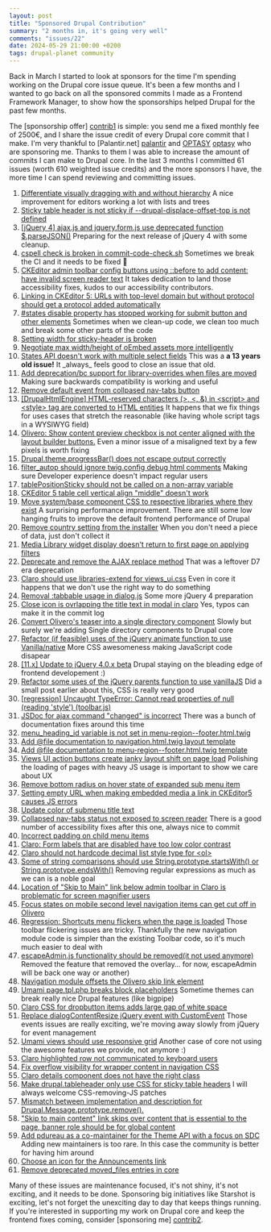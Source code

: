 ```yaml
---
layout: post
title: "Sponsored Drupal Contribution"
summary: "2 months in, it's going very well"
comments: "issues/22"
date: 2024-05-29 21:00:00 +0200
tags: drupal-planet community
---
```


Back in March I started to look at sponsors for the time I'm spending working on the Drupal core issue queue. It's 
been a few months and I wanted to go back on all the sponsored commits I made as a Frontend Framework Manager, to 
show how the sponsorships helped Drupal for the past few months. 

The [sponsorship offer] [contrib1] is simple: you send me a fixed monthly fee of 2500€, and I share the issue credit
of every Drupal core commit that I make. I'm very thankful to [Palantir.net] [palantir] and [OPTASY] [optasy]
who are sponsoring me. Thanks to them I was able to increase the amount of commits I can make to Drupal core. In the 
last 3 months I committed 61 issues (worth 610 weighted issue credits) and the more sponsors I have, 
the more time I can spend reviewing and committing issues.


<ol id="issues">
<li><a href="https://www.drupal.org/project/drupal/issues/3389317">Differentiate visually dragging with and without hierarchy</a> A nice improvement for editors working a lot with lists and trees</li>
<li><a href="https://www.drupal.org/project/drupal/issues/3432298">Sticky table header is not sticky if --drupal-displace-offset-top is not defined</a></li>
<li><a href="https://www.drupal.org/project/drupal/issues/3432151">[jQuery 4] ajax.js and jquery.form.js use deprecated function $.parseJSON()</a> Preparing for the next release of jQuery 4 with some cleanup.</li>
<li><a href="https://www.drupal.org/project/drupal/issues/3432249">cspell check is broken in commit-code-check.sh</a> Sometimes we break the CI and it needs to be fixed 🤷</li>
<li><a href="https://www.drupal.org/project/drupal/issues/3270139">CKEditor admin toolbar config buttons using ::before to add content: have invalid screen reader text</a> It takes dedication to land those accessibility fixes, kudos to our accessibility contributors.</li>
<li><a href="https://www.drupal.org/project/drupal/issues/2893568">Linking in CKEditor 5: URLs with top-level domain but without protocol should get a protocol added automatically</a></li>
<li><a href="https://www.drupal.org/project/drupal/issues/3354998">#states disable property has stopped working for submit button and other elements</a> Sometimes when we clean-up code, we clean too much and break some other parts of the code</li>
<li><a href="https://www.drupal.org/project/drupal/issues/3418863">Setting width for sticky-header is broken</a></li>
<li><a href="https://www.drupal.org/project/drupal/issues/2966656">Negotiate max width/height of oEmbed assets more intelligently</a></li>
<li><a href="https://www.drupal.org/project/drupal/issues/1149078">States API doesn't work with multiple select fields</a> This was a <strong>a 13 years old issue!</strong> It _always_ feels good to close an issue that old.</li>
<li><a href="https://www.drupal.org/project/drupal/issues/3432601">Add deprecation/bc support for library-overrides when files are moved</a> Making sure backwards compatibility is working and useful</li>
<li><a href="https://www.drupal.org/project/drupal/issues/3436761">Remove default event from collpased nav-tabs button</a></li>
<li><a href="https://www.drupal.org/project/drupal/issues/3364884">[DrupalHtmlEngine] HTML-reserved characters (>, &lt;, &) in &lt;script> and &lt;style> tag are converted to HTML entities</a> It happens that we fix things for uses cases that stretch the reasonable (like having whole script tags in a WYSIWYG field)</li>
<li><a href="https://www.drupal.org/project/drupal/issues/3404663">Olivero: Show content preview checkbox is not center aligned with the layout builder buttons.</a> Even a minor issue of a misaligned text by a few pixels is worth fixing</li>
<li><a href="https://www.drupal.org/project/drupal/issues/3426514">Drupal.theme.progressBar() does not escape output correctly</a></li>
<li><a href="https://www.drupal.org/project/drupal/issues/3421843">filter_autop should ignore twig.config debug html comments</a> Making sure Developer experience doesn't impact regular users</li>
<li><a href="https://www.drupal.org/project/drupal/issues/3419621">tablePositionSticky should not be called on a non-array variable</a></li>
<li><a href="https://www.drupal.org/project/drupal/issues/3436963">CKEditor 5 table cell vertical align "middle" doesn't work</a></li>
<li><a href="https://www.drupal.org/project/drupal/issues/3432183">Move system/base component CSS to respective libraries where they exist</a> A surprising performance improvement. There are still some low hanging fruits to improve the default frontend performance of Drupal</li>
<li><a href="https://www.drupal.org/project/drupal/issues/3439439">Remove country setting from the installer</a> When you don't need a piece of data, just don't collect it</li>
<li><a href="https://www.drupal.org/project/drupal/issues/3272629">Media Library widget display doesn't return to first page on applying filters</a></li>
<li><a href="https://www.drupal.org/project/drupal/issues/3303557">Deprecate and remove the AJAX replace method</a> That was a leftover D7 era deprecation</li>
<li><a href="https://www.drupal.org/project/drupal/issues/3436936">Claro should use libraries-extend for views_ui.css</a> Even in core it happens that we don't use the right way to do something</li>
<li><a href="https://www.drupal.org/project/drupal/issues/3296098">Removal :tabbable usage in dialog.js</a> Some more jQuery 4 preparation</li>
<li><a href="https://www.drupal.org/project/drupal/issues/3440959">Close icon is ovrlapping the title text in modal in claro</a> Yes, typos can make it in the commit log</li>
<li><a href="https://www.drupal.org/project/drupal/issues/3365367">Convert Olivero's teaser into a single directory component</a> Slowly but surely we're adding Single directory components to Drupal core</li>
<li><a href="https://www.drupal.org/project/drupal/issues/3239139">Refactor (if feasible) uses of the jQuery animate function to use Vanilla/native</a> More CSS awesomeness making JavaScript code disapear</li>
<li><a href="https://www.drupal.org/project/drupal/issues/3411839">[11.x] Update to jQuery 4.0.x beta</a> Drupal staying on the bleading edge of frontend developement :)</li>
<li><a href="https://www.drupal.org/project/drupal/issues/3238868">Refactor some uses of the jQuery parents function to use vanillaJS</a> Did a small post earlier about this, CSS is really very good</li>
<li><a href="https://www.drupal.org/project/drupal/issues/3409505">[regression] Uncaught TypeError: Cannot read properties of null (reading 'style') (toolbar.js)</a></li>
<li><a href="https://www.drupal.org/project/drupal/issues/3441782">JSDoc for ajax command "changed" is incorrect</a> There was a bunch of documentation fixes around this time</li>
<li><a href="https://www.drupal.org/project/drupal/issues/3443899">menu_heading_id variable is not set in menu-region--footer.html.twig</a></li>
<li><a href="https://www.drupal.org/project/drupal/issues/3443867">Add @file documentation to navigation.html.twig layout template</a></li>
<li><a href="https://www.drupal.org/project/drupal/issues/3443869">Add @file documentation to menu-region--footer.html.twig template</a></li>
<li><a href="https://www.drupal.org/project/drupal/issues/3441124">Views UI action buttons create janky layout shift on page load</a> Polishing the loading of pages with heavy JS usage is important to show we care about UX</li>
<li><a href="https://www.drupal.org/project/drupal/issues/3440220">Remove bottom radius on hover state of expanded sub menu item</a></li>
<li><a href="https://www.drupal.org/project/drupal/issues/3443527">Setting empty URL when making embedded media a link in CKEditor5 causes JS errors</a></li>
<li><a href="https://www.drupal.org/project/drupal/issues/3440226">Update color of submenu title text</a></li>
<li><a href="https://www.drupal.org/project/drupal/issues/3432632">Collapsed nav-tabs status not exposed to screen reader</a> There is a good number of accessibility fixes after this one, always nice to commit</li>
<li><a href="https://www.drupal.org/project/drupal/issues/3440223">Incorrect padding on child menu items</a></li>
<li><a href="https://www.drupal.org/project/drupal/issues/3266299">Claro: Form labels that are disabled have too low color contrast</a></li>
<li><a href="https://www.drupal.org/project/drupal/issues/3282598">Claro should not hardcode decimal list style type for &lt;ol></a></li>
<li><a href="https://www.drupal.org/project/drupal/issues/3439646">Some of string comparisons should use String.prototype.startsWith() or String.prototype.endsWith()</a> Removing regular expressions as much as we can is a noble goal</li>
<li><a href="https://www.drupal.org/project/drupal/issues/2990766">Location of "Skip to Main" link below admin toolbar in Claro is problematic for screen magnifier users</a></li>
<li><a href="https://www.drupal.org/project/drupal/issues/3191727">Focus states on mobile second level navigation items can get cut off in Olivero</a></li>
<li><a href="https://www.drupal.org/project/drupal/issues/3443559">Regression: Shortcuts menu flickers when the page is loaded</a> Those toolbar flickering issues are tricky. Thankfully the new navigation module code is simpler than the existing Toolbar code, so it's much much easier to deal with</li>
<li><a href="https://www.drupal.org/project/drupal/issues/3443461">escapeAdmin.js functionality should be removed(it not used anymore)</a> Removed the feature that removed the overlay… for now, escapeAdmin will be back one way or another)</li>
<li><a href="https://www.drupal.org/project/drupal/issues/3445274">Navigation module offsets the Olivero skip link element</a></li>
<li><a href="https://www.drupal.org/project/drupal/issues/3439017">Umami page.tpl.php breaks block placeholders</a> Sometime themes can break really nice Drupal features (like bigpipe)</li>
<li><a href="https://www.drupal.org/project/drupal/issues/3374464">Claro CSS for dropbutton items adds large gap of white space</a></li>
<li><a href="https://www.drupal.org/project/drupal/issues/3445033">Replace dialogContentResize jQuery event with CustomEvent</a> Those events issues are really exciting, we're moving away slowly from jQuery for event management</li>
<li><a href="https://www.drupal.org/project/drupal/issues/3425104">Umami views should use responsive grid</a> Another case of core not using the awesome features we provide, not anymore :)</li>
<li><a href="https://www.drupal.org/project/drupal/issues/3424162">Claro highlighted row not communicated to keyboard users</a></li>
<li><a href="https://www.drupal.org/project/drupal/issues/3446357">Fix overflow visibility for wrapper content in navigation CSS</a></li>
<li><a href="https://www.drupal.org/project/drupal/issues/3298580">Claro details component does not have the right class</a></li>
<li><a href="https://www.drupal.org/project/drupal/issues/3439580">Make drupal.tableheader only use CSS for sticky table headers</a> I will always welcome CSS-removing-JS patches</li>
<li><a href="https://www.drupal.org/project/drupal/issues/3446504">Mismatch between implementation and description for Drupal.Message.prototype.remove().</a></li>
<li><a href="https://www.drupal.org/project/drupal/issues/3350947">"Skip to main content" link skips over content that is essential to the page, banner role should be for global content</a></li>
<li><a href="https://www.drupal.org/project/drupal/issues/3447206">Add pdureau as a co-maintainer for the Theme API with a focus on SDC</a> Adding new maintainers is too rare. In this case the community is better for having him around</li>
<li><a href="https://www.drupal.org/project/drupal/issues/3418489">Choose an icon for the Announcements link</a></li>
<li><a href="https://www.drupal.org/project/drupal/issues/3449469">Remove deprecated moved_files entries in core</a></li>
</ol>


Many of these issues are maintenance focused, it's not shiny, it's not exciting, and it needs to be done. 
Sponsoring big initiatives like Starshot is exciting, let's not forget the unexciting day to day that keeps things 
running. If you're interested in supporting my work on Drupal core and keep the frontend fixes coming, 
consider [sponsoring me] [contrib2]. 


[contrib1]: https://tresbien.tech/drupal-contribution/?f=b&pos=1
[contrib2]: https://tresbien.tech/drupal-contribution/?f=b&pos=2
[palantir]: https://www.drupal.org/palantirnet
[optasy]: https://www.drupal.org/optasy

